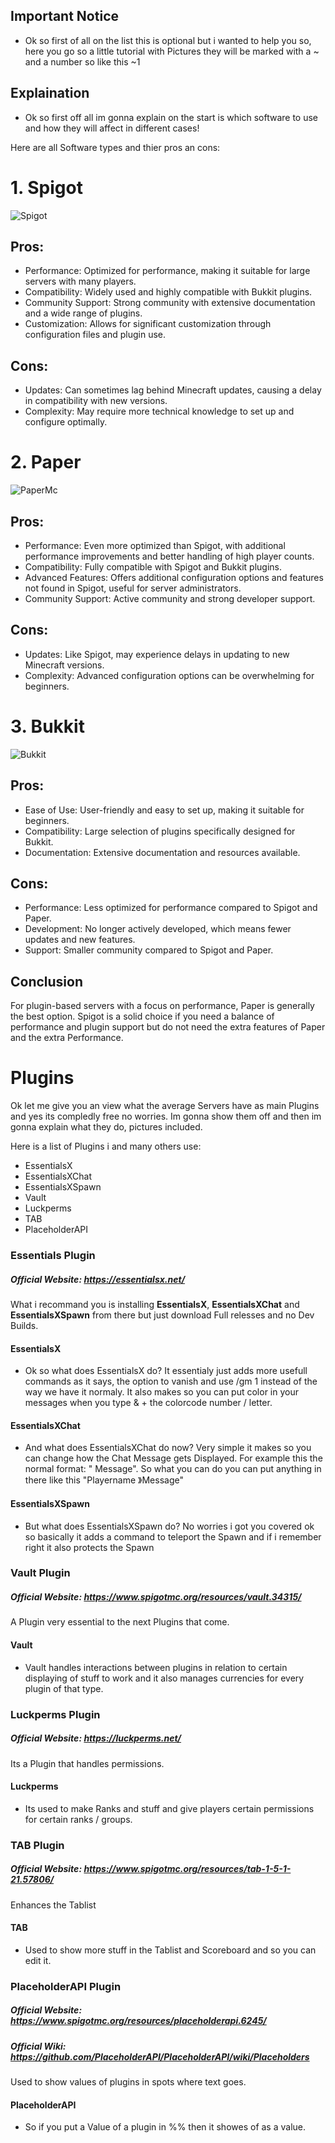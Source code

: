 ## Important Notice
* Ok so first of all on the list this is optional but i wanted to help you so, here you go so a little tutorial with Pictures they will be marked with a ~ and a number so like this ~1

## Explaination
* Ok so first off all im gonna explain on the start is which software to use and how they will affect in different cases!

Here are all Software types and thier pros an cons:

# 1. Spigot
![Spigot](https://github.com/MCHPixel/Explaination/assets/169911066/4ef58fde-9bcf-4091-93a2-1e2f746d2579)

## Pros:

- Performance: Optimized for performance, making it suitable for large servers with many players.
- Compatibility: Widely used and highly compatible with Bukkit plugins.
- Community Support: Strong community with extensive documentation and a wide range of plugins.
- Customization: Allows for significant customization through configuration files and plugin use.

## Cons:

- Updates: Can sometimes lag behind Minecraft updates, causing a delay in compatibility with new versions.
- Complexity: May require more technical knowledge to set up and configure optimally.



# 2. Paper
![PaperMc](https://github.com/MCHPixel/Explaination/assets/169911066/2ce95977-77d3-41a7-9ac1-b3e625dfdc95)

## Pros:

- Performance: Even more optimized than Spigot, with additional performance improvements and better handling of high player counts.
- Compatibility: Fully compatible with Spigot and Bukkit plugins.
- Advanced Features: Offers additional configuration options and features not found in Spigot, useful for server administrators.
- Community Support: Active community and strong developer support.


## Cons:

- Updates: Like Spigot, may experience delays in updating to new Minecraft versions.
- Complexity: Advanced configuration options can be overwhelming for beginners.



# 3. Bukkit
![Bukkit](https://github.com/MCHPixel/Explaination/assets/169911066/6be37535-32af-41a7-a110-08dfe5c4dde1)

## Pros:

- Ease of Use: User-friendly and easy to set up, making it suitable for beginners.
- Compatibility: Large selection of plugins specifically designed for Bukkit.
- Documentation: Extensive documentation and resources available.

## Cons:

- Performance: Less optimized for performance compared to Spigot and Paper.
- Development: No longer actively developed, which means fewer updates and new features.
- Support: Smaller community compared to Spigot and Paper.



## Conclusion
For plugin-based servers with a focus on performance, Paper is generally the best option.
Spigot is a solid choice if you need a balance of performance and plugin support but do not need the extra features of Paper and the extra Performance.

# Plugins
Ok let me give you an view what the average Servers have as main Plugins and yes its compledly free no worries. Im gonna show them off and then im gonna explain what they do, pictures included.

Here is a list of Plugins i and many others use:

- EssentialsX
- EssentialsXChat
- EssentialsXSpawn
- Vault
- Luckperms
- TAB
- PlaceholderAPI

### Essentials Plugin
##### Official Website: https://essentialsx.net/

What i recommand you is installing **EssentialsX**, **EssentialsXChat** and **EssentialsXSpawn** from there but just download Full relesses and no Dev Builds.

#### EssentialsX
* Ok so what does EssentialsX do?
It essentialy just adds more usefull commands as it says, the option to vanish and use /gm 1 instead of the way we have it normaly.
It also makes so you can put color in your messages when you type & + the colorcode number / letter.

#### EssentialsXChat
* And what does EssentialsXChat do now?
Very simple it makes so you can change how the Chat Message gets Displayed.
For example this the normal format: "<Playername> Message".
So what you can do you can put anything in there like this "Playername 》Message"

#### EssentialsXSpawn
* But what does EssentialsXSpawn do?
No worries i got you covered ok so basically it adds a command to teleport the Spawn and if i remember right it also protects the Spawn



### Vault Plugin
##### Official Website: https://www.spigotmc.org/resources/vault.34315/
A Plugin very essential to the next Plugins that come.

#### Vault
* Vault handles interactions between plugins in relation to certain displaying of stuff to work and it also manages currencies for every plugin of that type.



### Luckperms Plugin
##### Official Website: https://luckperms.net/
Its a Plugin that handles permissions.

#### Luckperms
* Its used to make Ranks and stuff and give players certain permissions for certain ranks / groups.



### TAB Plugin
##### Official Website: https://www.spigotmc.org/resources/tab-1-5-1-21.57806/ 
Enhances the Tablist

#### TAB
* Used to show more stuff in the Tablist and Scoreboard and so you can edit it.



### PlaceholderAPI Plugin
##### Official Website: https://www.spigotmc.org/resources/placeholderapi.6245/
##### Official Wiki: https://github.com/PlaceholderAPI/PlaceholderAPI/wiki/Placeholders
Used to show values of plugins in spots where text goes.

#### PlaceholderAPI
* So if you put a Value of a plugin in %% then it showes of as a value.
